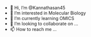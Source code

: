 - 👋 Hi, I’m @Kannathasan45
- 👀 I’m interested in Molecular Biology
- 🌱 I’m currently learning OMICS
- 💞️ I’m looking to collaborate on ...
- 📫 How to reach me ...

<!---
Kannathasan45/Kannathasan45 is a ✨ special ✨ repository because its `README.md` (this file) appears on your GitHub profile.
You can click the Preview link to take a look at your changes.
--->
